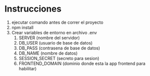 # Instrucciones

1. ejecutar comando antes de correr el proyecto
2. npm install
3. Crear variables de entorno en archivo .env
   1. SERVER (nombre del servidor)
   2. DB_USER (usuario de base de datos)
   3. DB_PASS (contrasena de base de datos)
   4. DB_NAME (nombre de datos)
   5. SESSION_SECRET (secreto para sesion)
   6. FRONTEND_DOMAIN (dominio donde esta la app frontend para habilitar)
